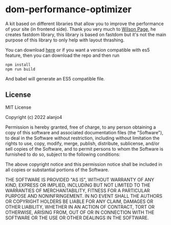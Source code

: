 
# dom-performance-optimizer

A kit based on different libraries that allow you to improve the performance of your site
(in frontend side). Thank you very much to [Wilson Page](https://twitter.com/wilsonpage), he creates fastdom library,
this library is based on fastdom but it's not the main purpose of this library to only help
with layout thrashing.

You can download [here](https://raw.githubusercontent.com/alanjo4/dom-Performance-Optimizer/main/index.js) or
if you want a version compatible with es5 feature, then you can download the repo and then run
```
npm install
npm run build
```
And babel will generate an ES5 compatible file.


## License
MIT License

Copyright (c) 2022 alanjo4

Permission is hereby granted, free of charge, to any person obtaining a copy
of this software and associated documentation files (the "Software"), to deal
in the Software without restriction, including without limitation the rights
to use, copy, modify, merge, publish, distribute, sublicense, and/or sell
copies of the Software, and to permit persons to whom the Software is
furnished to do so, subject to the following conditions:

The above copyright notice and this permission notice shall be included in all
copies or substantial portions of the Software.

THE SOFTWARE IS PROVIDED "AS IS", WITHOUT WARRANTY OF ANY KIND, EXPRESS OR
IMPLIED, INCLUDING BUT NOT LIMITED TO THE WARRANTIES OF MERCHANTABILITY,
FITNESS FOR A PARTICULAR PURPOSE AND NONINFRINGEMENT. IN NO EVENT SHALL THE
AUTHORS OR COPYRIGHT HOLDERS BE LIABLE FOR ANY CLAIM, DAMAGES OR OTHER
LIABILITY, WHETHER IN AN ACTION OF CONTRACT, TORT OR OTHERWISE, ARISING FROM,
OUT OF OR IN CONNECTION WITH THE SOFTWARE OR THE USE OR OTHER DEALINGS IN THE
SOFTWARE.
